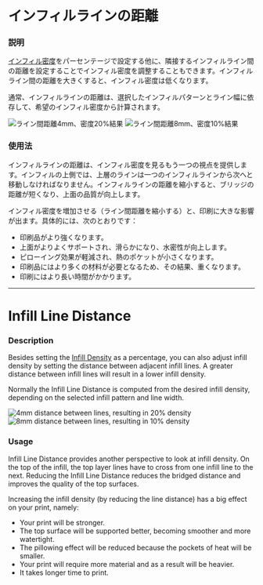 インフィルラインの距離
====
### **説明**
[インフィル密度](infill_sparse_density.md)をパーセンテージで設定する他に、隣接するインフィルライン間の距離を設定することでインフィル密度を調整することもできます。インフィルライン間の距離を大きくすると、インフィル密度は低くなります。

通常、インフィルラインの距離は、選択したインフィルパターンとライン幅に依存して、希望のインフィル密度から計算されます。

![ライン間距離4mm、密度20%結果](../images/infill_sparse_density_high.png)
![ライン間距離8mm、密度10%結果](../images/infill_sparse_density_low.png)

### **使用法**
インフィルラインの距離は、インフィル密度を見るもう一つの視点を提供します。インフィルの上側では、上層のラインは一つのインフィルラインから次へと移動しなければなりません。インフィルラインの距離を縮小すると、ブリッジの距離が短くなり、上面の品質が向上します。

インフィル密度を増加させる（ライン間距離を縮小する）と、印刷に大きな影響が出ます。具体的には、次のとおりです：

* 印刷品がより強くなります。
* 上面がよりよくサポートされ、滑らかになり、水密性が向上します。
* ピローイング効果が軽減され、熱のポケットが小さくなります。
* 印刷品にはより多くの材料が必要となるため、その結果、重くなります。
* 印刷にはより長い時間がかかります。

---

Infill Line Distance
====
### **Description**
Besides setting the [Infill Density](infill_sparse_density.md) as a percentage, you can also adjust infill density by setting the distance between adjacent infill lines. A greater distance between infill lines will result in a lower infill density.

Normally the Infill Line Distance is computed from the desired infill density, depending on the selected infill pattern and line width.

![4mm distance between lines, resulting in 20% density](../images/infill_sparse_density_high.png)
![8mm distance between lines, resulting in 10% density](../images/infill_sparse_density_low.png)

### **Usage**
Infill Line Distance provides another perspective to look at infill density. On the top of the infill, the top layer lines have to cross from one infill line to the next. Reducing the Infill Line Distance reduces the bridged distance and improves the quality of the top surfaces.

Increasing the infill density (by reducing the line distance) has a big effect on your print, namely:
* Your print will be stronger.
* The top surface will be supported better, becoming smoother and more watertight.
* The pillowing effect will be reduced because the pockets of heat will be smaller.
* Your print will require more material and as a result will be heavier.
* It takes longer time to print.
